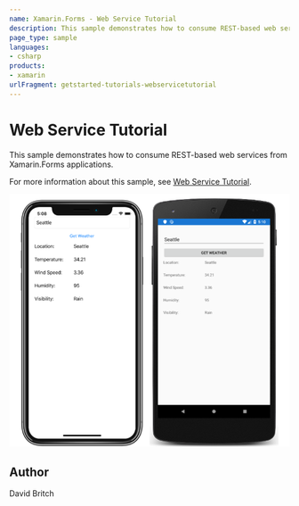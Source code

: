 ```yaml
---
name: Xamarin.Forms - Web Service Tutorial
description: This sample demonstrates how to consume REST-based web services from Xamarin.Forms applications.
page_type: sample
languages:
- csharp
products:
- xamarin
urlFragment: getstarted-tutorials-webservicetutorial
---
```

# Web Service Tutorial

This sample demonstrates how to consume REST-based web services from Xamarin.Forms applications.

For more information about this sample, see [Web Service Tutorial](https://docs.microsoft.com/xamarin/get-started/tutorials/web-service/).

![Web Service Tutorial application screenshot](Screenshots/01All.png "Web Service Tutorial application screenshot")

## Author

David Britch
